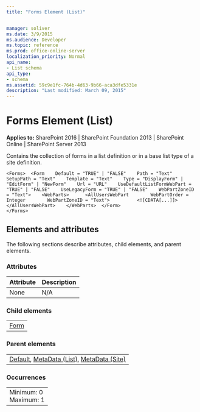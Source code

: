 ```yaml
---
title: "Forms Element (List)"


manager: soliver
ms.date: 3/9/2015
ms.audience: Developer
ms.topic: reference
ms.prod: office-online-server
localization_priority: Normal
api_name:
- List schema
api_type:
- schema
ms.assetid: 59c9e1fc-764b-4d63-9b66-aca3dfe5331e
description: "Last modified: March 09, 2015"
---
```


# Forms Element (List)

 
  
 **Applies to:** SharePoint 2016 | SharePoint Foundation 2013 | SharePoint Online | SharePoint Server 2013
  
Contains the collection of forms in a list definition or in a base list type of a site definition.
  
```
<Forms>  <Form    Default = "TRUE" | "FALSE"    Path = "Text"    SetupPath = "Text"    Template = "Text"    Type = "DisplayForm" | "EditForm" | "NewForm"    Url = "URL"    UseDefaultListFormWebPart = "TRUE" | "FALSE"    UseLegacyForm = "TRUE" | "FALSE"    WebPartZoneID = "Text">    <WebParts>      <AllUsersWebPart        WebPartOrder = Integer        WebPartZoneID = "Text">          <![CDATA[...]]>      </AllUsersWebPart>    </WebParts>  </Form>
</Forms>
```

## Elements and attributes

The following sections describe attributes, child elements, and parent elements.

### Attributes

|**Attribute**|**Description**|
|:-----|:-----|
|None  <br/> |N/A  <br/> |
   
### Child elements

||
|:-----|
|[Form](form-element-list.md)|
   
### Parent elements

||
|:-----|
|[Default](default-element-listfield.md), [MetaData (List)](metadata-element-list.md), [MetaData (Site)](metadata-element-site.md)|
   
### Occurrences

||
|:-----|
|Minimum: 0  <br/> Maximum: 1  <br/> |
   

